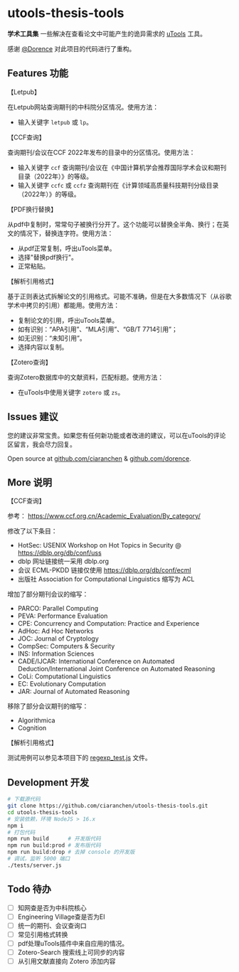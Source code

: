 # utools-thesis-tools

**学术工具集** 一些解决在查看论文中可能产生的诡异需求的 [uTools](u.tools) 工具。

感谢 [@Dorence](https://github.com/Dorence/) 对此项目的代码进行了重构。

## Features 功能

【Letpub】

在Letpub网站查询期刊的中科院分区情况。使用方法：
- 输入关键字 `letpub` 或 `lp`。

【CCF查询】

查询期刊/会议在CCF 2022年发布的目录中的分区情况。使用方法：
- 输入关键字 `ccf` 查询期刊/会议在《中国计算机学会推荐国际学术会议和期刊目录（2022年）》的等级。
- 输入关键字 `ccfc` 或 `ccfz` 查询期刊在《计算领域高质量科技期刊分级目录（2022年）》的等级。

【PDF换行替换】

从pdf中复制时，常常句子被换行分开了。这个功能可以替换全半角、换行；在英文的情况下，替换连字符。使用方法：
- 从pdf正常复制，呼出uTools菜单。
- 选择"替换pdf换行"。
- 正常粘贴。

【解析引用格式】

基于正则表达式拆解论文的引用格式。可能不准确，但是在大多数情况下（从谷歌学术中拷贝的引用）都能用。使用方法：
- 复制论文的引用，呼出uTools菜单。
- 如有识别：“APA引用”、“MLA引用”、“GB/T 7714引用”；
- 如无识别：“未知引用”。
- 选择内容以复制。

【Zotero查询】

查询Zotero数据库中的文献资料，匹配标题。使用方法：
- 在uTools中使用关键字 `zotero` 或 `zs`。

## Issues 建议

您的建议非常宝贵。如果您有任何新功能或者改进的建议，可以在uTools的评论区留言，我会尽力回复。

Open source at [github.com/ciaranchen](https://github.com/ciaranchen/utools-thesis-tools) & [github.com/dorence](https://github.com/Dorence/utools-thesis-tools).

## More 说明

【CCF查询】

参考： https://www.ccf.org.cn/Academic_Evaluation/By_category/

修改了以下条目：
- HotSec: USENIX Workshop on Hot Topics in Security @ https://dblp.org/db/conf/uss
- dblp 网址链接统一采用 dblp.org
- 会议 ECML-PKDD 链接仅使用 https://dblp.org/db/conf/ecml
- 出版社 Association for Computational Linguistics 缩写为 ACL

增加了部分期刊会议的缩写：
- PARCO: Parallel Computing
- PEVA: Performance Evaluation
- CPE: Concurrency and Computation: Practice and Experience
- AdHoc: Ad Hoc Networks
- JOC: Journal of Cryptology
- CompSec: Computers & Security
- INS: Information Sciences
- CADE/IJCAR: International Conference on Automated Deduction/International Joint Conference on Automated Reasoning
- CoLi: Computational Linguistics
- EC: Evolutionary Computation
- JAR: Journal of Automated Reasoning

移除了部分会议期刊的缩写：
- Algorithmica
- Cognition

【解析引用格式】

测试用例可以参见本项目下的 [regexp_test.js](src/regexp_test.js) 文件。

## Development 开发

```bash
# 下载源代码
git clone https://github.com/ciaranchen/utools-thesis-tools.git
cd utools-thesis-tools
# 安装依赖，环境 NodeJS > 16.x
npm i
# 打包代码
npm run build      # 开发版代码
npm run build:prod # 发布版代码
npm run build:drop # 去掉 console 的开发版
# 调试，监听 5000 端口
./tests/server.js
```

## Todo 待办

- [ ] 知网查是否为中科院核心
- [ ] Engineering Village查是否为EI
- [ ] 统一的期刊、会议查询口
- [ ] 常见引用格式转换
- [ ] pdf处理uTools插件中来自应用的情况。
- [ ] Zotero-Search 搜索线上可同步的内容
- [ ] 从引用文献直接向 Zotero 添加内容
